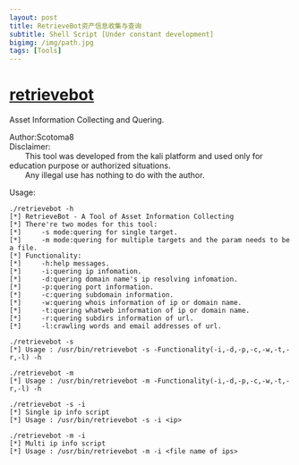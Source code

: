 ```yaml
---
layout: post
title: RetrieveBot资产信息收集与查询
subtitle: Shell Script [Under constant development]
bigimg: /img/path.jpg
tags: [Tools]
---
```


# [retrievebot](https://github.com/Scotoma8/retrievebot)
Asset Information Collecting and Quering.

Author:Scotoma8   
Disclaimer:   
&emsp;&emsp;This tool was developed from the kali platform and used only for education purpose or authorized situations.   
&emsp;&emsp;Any illegal use has nothing to do with the author.

Usage:

	./retrievebot -h
	[*] RetrieveBot - A Tool of Asset Information Collecting
	[*] There're two modes for this tool:
	[*]     -s mode:quering for single target.
	[*]     -m mode:quering for multiple targets and the param needs to be a file.
	[*] Functionality:
	[*]     -h:help messages.
	[*]     -i:quering ip infomation.
	[*]     -d:quering domain name's ip resolving infomation.
	[*]     -p:quering port information.
	[*]     -c:quering subdomain information.
	[*]     -w:quering whois information of ip or domain name.
	[*]     -t:quering whatweb information of ip or domain name.
	[*]     -r:quering subdirs information of url.
	[*]     -l:crawling words and email addresses of url.
	
	./retrievebot -s
	[*] Usage : /usr/bin/retrievebot -s -Functionality(-i,-d,-p,-c,-w,-t,-r,-l) -h
	
	./retrievebot -m
	[*] Usage : /usr/bin/retrievebot -m -Functionality(-i,-d,-p,-c,-w,-t,-r,-l) -h
	
	./retrievebot -s -i
	[*] Single ip info script
	[*] Usage : /usr/bin/retrievebot -s -i <ip>
	
	./retrievebot -m -i
	[*] Multi ip info script
	[*] Usage : /usr/bin/retrievebot -m -i <file name of ips>